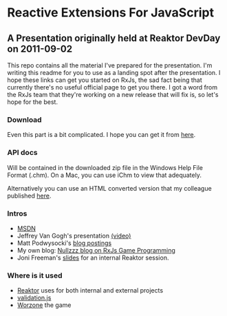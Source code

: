 Reactive Extensions For JavaScript
==================================

A Presentation originally held at Reaktor DevDay on 2011-09-02
--------------------------------------------------------------

This repo contains all the material I've prepared for the presentation.
I'm writing this readme for you to use as a landing spot after the
presentation. I hope these links can get you started on RxJs, the sad
fact being that currently there's no useful official page to get you
there. I got a word from the RxJs team that they're working on a new
release that will fix is, so let's hope for the best.

### Download ###

Even this part is a bit complicated. I hope you can get it from [here](http://msdn.microsoft.com/en-us/devlabs/ff628422.aspx).

### API docs ###

Will be contained in the downloaded zip file in the Windows Help File
Format (.chm). On a Mac, you can use iChm to view that adequately.

Alternatively you can use an HTML converted version that my colleague
published [here](http://eea.kapsi.fi/RXJS/).

### Intros ###

- [MSDN](http://msdn.microsoft.com/en-us/library/hh242985%28v=VS.103%29.aspx)
- Jeffrey Van Gogh's presentation [(video)](http://msdn.microsoft.com/en-us/library/hh242985%28v=VS.103%29.aspx)
- Matt Podwysocki's [blog postings](http://codebetter.com/matthewpodwysocki/2010/08/25/introduction-to-the-reactive-extensions-for-javascript-buffering/)
- My own blog: [Nullzzz blog on RxJs Game Programming](http://nullzzz.blogspot.com/2011/02/game-programming-with-rx-js.html)
- Joni Freeman's [slides](https://github.com/jonifreeman/learn-rx) for an internal Reaktor session.

### Where is it used ###

- [Reaktor](http://www.reaktor.fi/en) uses for both internal and external projects
- [validation.js](http://github.com/reaktor/validation.js)
- [Worzone](http://juhajasatu.com/worzone) the game
